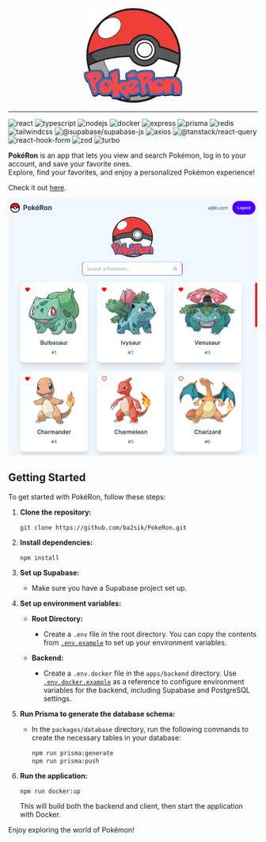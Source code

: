 <p align="center">
  <img src="./apps/client/public/pokeron.png" width="200" alt="logo"/>
</p>

---

![react](https://img.shields.io/badge/-react-darkslategray?style=for-the-badge&logo=react&color=1c1c1c&logoColor=61DAFB)
![typescript](https://img.shields.io/badge/-typescript-darkslategray?style=for-the-badge&logo=typescript&color=1c1c1c&logoColor=3178C6)
![nodejs](https://img.shields.io/badge/-node.js-darkslategray?style=for-the-badge&logo=node.js&color=1c1c1c&logoColor=8CC84B)
![docker](https://img.shields.io/badge/-docker-darkslategray?style=for-the-badge&logo=docker&color=1c1c1c&logoColor=2496ED)
![express](https://img.shields.io/badge/-express-darkslategray?style=for-the-badge&logo=express&color=1c1c1c&logoColor=000000)
![prisma](https://img.shields.io/badge/-prisma-darkslategray?style=for-the-badge&logo=prisma&color=1c1c1c&logoColor=2D3748)
![redis](https://img.shields.io/badge/-redis-darkslategray?style=for-the-badge&logo=redis&color=1c1c1c&logoColor=DC382D)
![tailwindcss](https://img.shields.io/badge/-tailwindcss-darkslategray?style=for-the-badge&logo=tailwindcss&color=1c1c1c&logoColor=38B2AC)
![@supabase/supabase-js](https://img.shields.io/badge/-@supabase/supabase--js-darkslategray?style=for-the-badge&logo=supabase&color=1c1c1c&logoColor=3F5D7D)
![axios](https://img.shields.io/badge/-axios-darkslategray?style=for-the-badge&logo=axios&color=1c1c1c&logoColor=5A29E3)
![@tanstack/react-query](https://img.shields.io/badge/-@tanstack/react--query-darkslategray?style=for-the-badge&logo=react-query&color=1c1c1c&logoColor=FF8C00)
![react-hook-form](https://img.shields.io/badge/-react--hook--form-darkslategray?style=for-the-badge&logo=react&color=1c1c1c&logoColor=00BFFF)
![zod](https://img.shields.io/badge/-zod-darkslategray?style=for-the-badge&logo=zod&color=1c1c1c&logoColor=E34F26)
![turbo](https://img.shields.io/badge/-turbo-darkslategray?style=for-the-badge&logo=turbo&color=1c1c1c&logoColor=8B5CF6)

**PokéRon** is an app that lets you view and search Pokémon, log in to your account, and save your favorite ones.  
Explore, find your favorites, and enjoy a personalized Pokémon experience!

Check it out [here](https://ba2sik.github.io/PokeRon/).

![PokéRon Screenshot](/apps/client/public/screenshot.png)

## Getting Started

To get started with PokéRon, follow these steps:

1. **Clone the repository:**
   ```
   git clone https://github.com/ba2sik/PokeRon.git
   ```

2. **Install dependencies:**
   ```
   npm install
   ```

3. **Set up Supabase:**
    - Make sure you have a Supabase project set up.


4. **Set up environment variables:**
    - **Root Directory:**
        - Create a `.env` file in the root directory. You can copy the contents from [`.env.example`](https://github.com/ba2sik/PokeRon/blob/main/.env.example) to set up your environment variables.

    - **Backend:**
        - Create a `.env.docker` file in the `apps/backend` directory. Use [`.env.docker.example`](https://github.com/ba2sik/PokeRon/blob/main/apps/backend/.env.docker.example) as a reference to configure environment variables for the backend, including Supabase and PostgreSQL settings.


5. **Run Prisma to generate the database schema:**
    - In the `packages/database` directory, run the following commands to create the necessary tables in your database:
      ```
      npm run prisma:generate
      npm run prisma:push
      ```

6. **Run the application:**
   ```
   npm run docker:up
   ```
   This will build both the backend and client, then start the application with Docker.

Enjoy exploring the world of Pokémon!
